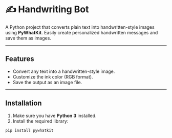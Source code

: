 # ✍️ Handwriting Bot

A Python project that converts plain text into handwritten-style images using **PyWhatKit**. Easily create personalized handwritten messages and save them as images.

---

## Features

- Convert any text into a handwritten-style image.
- Customize the ink color (RGB format).
- Save the output as an image file.

---

## Installation

1. Make sure you have **Python 3** installed.
2. Install the required library:

```bash
pip install pywhatkit

